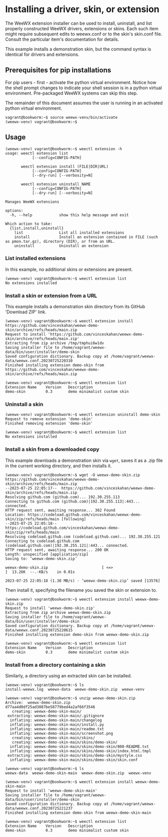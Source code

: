 

# Installing a driver, skin, or extension

The WeeWX extension installer can be used to install, uninstall, and list properly constructed WeeWX drivers, extensions or skins.   Each such item might require subsequent edits to weewx.conf or to the skin's skin.conf file.  Consult the particular item's documentation for details.

This example installs a demonstration skin, but the command syntax is identical for drivers and extensions.

## Prerequisites for pip installations

For pip users - first - activate the python virtual environment.  Notice how the shell prompt changes to indicate your shell session is in a python virtual environment.   Pre-packaged WeeWX systems can skip this step.

The remainder of this document assumes the user is running in an activated python virtual environment.


```
vagrant@bookworm:~$ source weewx-venv/bin/activate
(weewx-venv) vagrant@bookworm:~$
```

## Usage

```
(weewx-venv) vagrant@bookworm:~$ weectl extension -h
usage: weectl extension list
            [--config=CONFIG-PATH]

       weectl extension install (FILE|DIR|URL)
            [--config=CONFIG-PATH]
            [--dry-run] [--verbosity=N]

       weectl extension uninstall NAME
            [--config=CONFIG-PATH]
            [--dry-run] [--verbosity=N]

Manages WeeWX extensions

options:
  -h, --help            show this help message and exit

Which action to take:
  {list,install,uninstall}
    list                List all installed extensions
    install             Install an extension contained in FILE (such as pmon.tar.gz), directory (DIR), or from an URL.
    uninstall           Uninstall an extension
```

### List installed extensions

In this example, no additional skins or extensions are present.

```
(weewx-venv) vagrant@bookworm:~$ weectl extension list
No extensions installed

```

### Install a skin or extension from a URL

This example installs a demonstration skin directory from its GitHub 'Download ZIP' link.

```
(weewx-venv) vagrant@bookworm:~$ weectl extension install https://github.com/vinceskahan/weewx-demo-skin/archive/refs/heads/main.zip
Request to install 'https://github.com/vinceskahan/weewx-demo-skin/archive/refs/heads/main.zip'
Extracting from zip archive /tmp/tmphui6w1dv
Saving installer file to /home/vagrant/weewx-data/bin/user/installer/demo-skin
Saved configuration dictionary. Backup copy at /home/vagrant/weewx-data/weewx.conf.20230725220310
Finished installing extension demo-skin from https://github.com/vinceskahan/weewx-demo-skin/archive/refs/heads/main.zip

(weewx-venv) vagrant@bookworm:~$ weectl extension list
Extension Name    Version   Description
demo-skin         0.3       demo minimalist custom skin

```

### Uninstall a skin

```
(weewx-venv) vagrant@bookworm:~$ weectl extension uninstall demo-skin
Request to remove extension 'demo-skin'
Finished removing extension 'demo-skin'

(weewx-venv) vagrant@bookworm:~$ weectl extension list
No extensions installed
```

### Install a skin from a downloaded copy

This example downloads a demonstration skin via `wget`, saves it as a .zip file in the current working directory, and then installs it.

```
(weewx-venv) vagrant@bookworm:~$ wget -O weewx-demo-skin.zip https://github.com/vinceskahan/weewx-demo-skin/archive/refs/heads/main.zip
--2023-07-25 22:05:17--  https://github.com/vinceskahan/weewx-demo-skin/archive/refs/heads/main.zip
Resolving github.com (github.com)... 192.30.255.113
Connecting to github.com (github.com)|192.30.255.113|:443... connected.
HTTP request sent, awaiting response... 302 Found
Location: https://codeload.github.com/vinceskahan/weewx-demo-skin/zip/refs/heads/main [following]
--2023-07-25 22:05:18--  https://codeload.github.com/vinceskahan/weewx-demo-skin/zip/refs/heads/main
Resolving codeload.github.com (codeload.github.com)... 192.30.255.121
Connecting to codeload.github.com (codeload.github.com)|192.30.255.121|:443... connected.
HTTP request sent, awaiting response... 200 OK
Length: unspecified [application/zip]
Saving to: ‘weewx-demo-skin.zip’

weewx-demo-skin.zip                        [ <=>                                                                         ]  13.26K  --.-KB/s    in 0.01s

2023-07-25 22:05:18 (1.30 MB/s) - ‘weewx-demo-skin.zip’ saved [13576]

```

Then install it, specifying the filename you saved the skin or extension to.

```
(weewx-venv) vagrant@bookworm:~$ weectl extension install weewx-demo-skin.zip
Request to install 'weewx-demo-skin.zip'
Extracting from zip archive weewx-demo-skin.zip
Saving installer file to /home/vagrant/weewx-data/bin/user/installer/demo-skin
Saved configuration dictionary. Backup copy at /home/vagrant/weewx-data/weewx.conf.20230725220615
Finished installing extension demo-skin from weewx-demo-skin.zip

(weewx-venv) vagrant@bookworm:~$ weectl extension list
Extension Name    Version   Description
demo-skin         0.3       demo minimalist custom skin
```


### Install from a directory containing a skin

Similarly, a directory using an extracted skin can be installed.


```
(weewx-venv) vagrant@bookworm:~$ ls
install-weewx.log  weewx-data  weewx-demo-skin.zip  weewx-venv

(weewx-venv) vagrant@bookworm:~$ unzip weewx-demo-skin.zip
Archive:  weewx-demo-skin.zip
d77aa4d0df25ad3087be58779bed4a2af66f3546
   creating: weewx-demo-skin-main/
 extracting: weewx-demo-skin-main/.gitignore
  inflating: weewx-demo-skin-main/changelog
  inflating: weewx-demo-skin-main/install.py
  inflating: weewx-demo-skin-main/readme.txt
  inflating: weewx-demo-skin-main/screenshot.png
   creating: weewx-demo-skin-main/skins/
   creating: weewx-demo-skin-main/skins/demo-skin/
  inflating: weewx-demo-skin-main/skins/demo-skin/000-README.txt
  inflating: weewx-demo-skin-main/skins/demo-skin/index.html.tmpl
 extracting: weewx-demo-skin-main/skins/demo-skin/mystyle.css
  inflating: weewx-demo-skin-main/skins/demo-skin/skin.conf

(weewx-venv) vagrant@bookworm:~$ ls
weewx-data  weewx-demo-skin-main  weewx-demo-skin.zip  weewx-venv

(weewx-venv) vagrant@bookworm:~$ weectl extension install weewx-demo-skin-main
Request to install 'weewx-demo-skin-main'
Saving installer file to /home/vagrant/weewx-data/bin/user/installer/demo-skin
Saved configuration dictionary. Backup copy at /home/vagrant/weewx-data/weewx.conf.20230725221237
Finished installing extension demo-skin from weewx-demo-skin-main

(weewx-venv) vagrant@bookworm:~$ weectl extension list
Extension Name    Version   Description
demo-skin         0.3       demo minimalist custom skin

```

